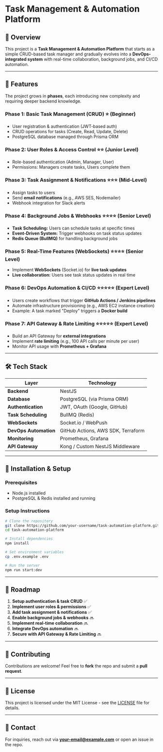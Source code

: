 # Task Management & Automation Platform

## 🚀 Overview
This project is a **Task Management & Automation Platform** that starts as a simple CRUD-based task manager and gradually evolves into a **DevOps-integrated system** with real-time collaboration, background jobs, and CI/CD automation.

---

## 🌟 Features
The project grows in **phases**, each introducing new complexity and requiring deeper backend knowledge.

### **Phase 1: Basic Task Management (CRUD)** ⭐ (Beginner)
- User registration & authentication (JWT-based auth)
- CRUD operations for tasks (Create, Read, Update, Delete)
- PostgreSQL database managed through Prisma ORM

### **Phase 2: User Roles & Access Control** ⭐⭐ (Junior Level)
- Role-based authentication (Admin, Manager, User)
- Permissions: Managers create tasks, Users complete them

### **Phase 3: Task Assignment & Notifications** ⭐⭐⭐ (Mid-Level)
- Assign tasks to users
- Send **email notifications** (e.g., AWS SES, Nodemailer)
- Webhook integration for Slack alerts

### **Phase 4: Background Jobs & Webhooks** ⭐⭐⭐⭐ (Senior Level)
- **Task Scheduling:** Users can schedule tasks at specific times
- **Event-Driven System:** Trigger webhooks on task status updates
- **Redis Queue (BullMQ)** for handling background jobs

### **Phase 5: Real-Time Features (WebSockets)** ⭐⭐⭐⭐ (Senior Level)
- Implement **WebSockets** (Socket.io) for **live task updates**
- **Live collaboration:** Users see task status updates in real time

### **Phase 6: DevOps Automation & CI/CD** ⭐⭐⭐⭐⭐ (Expert Level)
- Users create workflows that trigger **GitHub Actions / Jenkins pipelines**
- Automate infrastructure provisioning (e.g., AWS EC2 instance creation)
- Example: A task marked "Deploy" triggers a **Docker build**

### **Phase 7: API Gateway & Rate Limiting** ⭐⭐⭐⭐⭐ (Expert Level)
- Build an API Gateway for **external integrations**
- Implement **rate limiting** (e.g., 100 API calls per minute per user)
- Monitor API usage with **Prometheus + Grafana**

---

## 🛠 Tech Stack
| **Layer**         | **Technology**  |
|------------------|---------------|
| **Backend**      | NestJS |
| **Database**     | PostgreSQL (via Prisma ORM) |
| **Authentication** | JWT, OAuth (Google, GitHub) |
| **Task Scheduling** | BullMQ (Redis) |
| **WebSockets** | Socket.io / WebPush |
| **DevOps Automation** | GitHub Actions, AWS SDK, Terraform |
| **Monitoring** | Prometheus, Grafana |
| **API Gateway** | Kong / Custom NestJS Middleware |

---

## 📌 Installation & Setup
### **Prerequisites**
- Node.js installed
- PostgreSQL & Redis installed and running

### **Setup Instructions**
```sh
# Clone the repository
git clone https://github.com/your-username/task-automation-platform.git
cd task-automation-platform

# Install dependencies
npm install

# Set environment variables
cp .env.example .env

# Run the server
npm run start:dev
```

---

## 📖 Roadmap
1. **Setup authentication & task CRUD** ✅
2. **Implement user roles & permissions** ✅
3. **Add task assignment & notifications** ✅
4. **Enable background jobs & webhooks** 🔜
5. **Implement real-time collaboration** 🔜
6. **Integrate DevOps automation** 🔜
7. **Secure with API Gateway & Rate Limiting** 🔜

---

## 🤝 Contributing
Contributions are welcome! Feel free to **fork** the repo and submit a **pull request**.

---

## 📜 License
This project is licensed under the MIT License - see the [LICENSE](LICENSE) file for details.

---

## 📧 Contact
For inquiries, reach out via **your-email@example.com** or open an issue in the repo.

